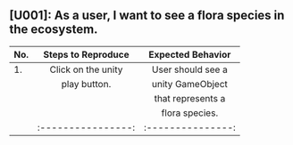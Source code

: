 ## [U001]: As a user, I want to see a flora species in the ecosystem.

|No.  | Steps to Reproduce | Expected Behavior |  
| :-- | :----------------: | :---------------: | 
| 1.  | Click on the unity | User should see a |  
      |  play button.      | unity GameObject  | 
      |                    | that represents a | 
      |                    |  flora species.   | 
      | :----------------: | :---------------: | 
